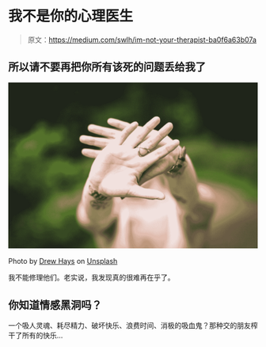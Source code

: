 # 我不是你的心理医生

> 原文：<https://medium.com/swlh/im-not-your-therapist-ba0f6a63b07a>

## 所以请不要再把你所有该死的问题丢给我了

![](img/c0656e83b3edeb494ed80b2bebe25943.png)

Photo by [Drew Hays](https://unsplash.com/@drew_hays?utm_source=medium&utm_medium=referral) on [Unsplash](https://unsplash.com?utm_source=medium&utm_medium=referral)

我不能修理他们。老实说，我发现真的很难再在乎了。

## 你知道情感黑洞吗？

一个吸人灵魂、耗尽精力、破坏快乐、浪费时间、消极的吸血鬼？那种交的朋友榨干了所有的快乐…
